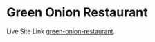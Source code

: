# Green Onion Restaurant

Live Site Link [green-onion-restaurant](https://green-onion-restaurant.web.app/).

